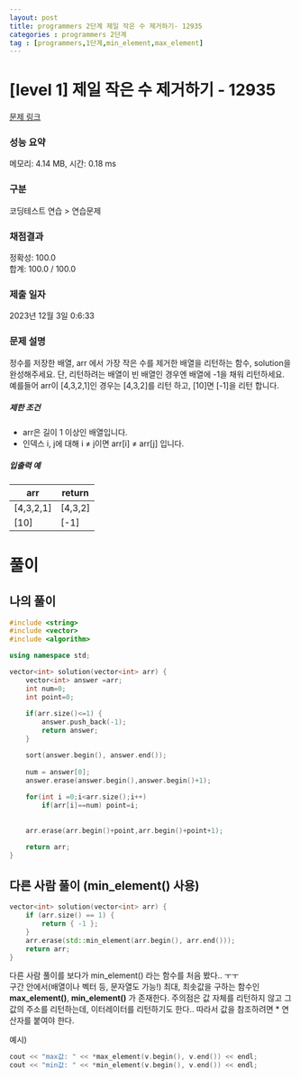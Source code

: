 ```yaml
---
layout: post
title: programmers 2단계 제일 작은 수 제거하기- 12935 
categories : programmers 2단계
tag : [programmers,1단계,min_element,max_element]
---
```


# [level 1] 제일 작은 수 제거하기 - 12935 

[문제 링크](https://school.programmers.co.kr/learn/courses/30/lessons/12935) 

### 성능 요약

메모리: 4.14 MB, 시간: 0.18 ms

### 구분

코딩테스트 연습 > 연습문제

### 채점결과

정확성: 100.0<br/>합계: 100.0 / 100.0

### 제출 일자

2023년 12월 3일 0:6:33

### 문제 설명

<p>정수를 저장한 배열, arr 에서 가장 작은 수를 제거한 배열을 리턴하는 함수, solution을 완성해주세요. 단, 리턴하려는 배열이 빈 배열인 경우엔 배열에 -1을 채워 리턴하세요. 예를들어 arr이 [4,3,2,1]인 경우는 [4,3,2]를 리턴 하고, [10]면 [-1]을 리턴 합니다.</p>

<h5>제한 조건</h5>

<ul>
<li>arr은 길이 1 이상인 배열입니다.</li>
<li>인덱스 i, j에 대해 i ≠ j이면 arr[i] ≠ arr[j] 입니다.</li>
</ul>

<h5>입출력 예</h5>
<table class="table">
        <thead><tr>
<th>arr</th>
<th>return</th>
</tr>
</thead>
        <tbody><tr>
<td>[4,3,2,1]</td>
<td>[4,3,2]</td>
</tr>
<tr>
<td>[10]</td>
<td>[-1]</td>
</tr>
</tbody>
      </table>


# 풀이

## 나의 풀이
```c++
#include <string>
#include <vector>
#include <algorithm>

using namespace std;

vector<int> solution(vector<int> arr) {
    vector<int> answer =arr;
    int num=0;
    int point=0;
    
    if(arr.size()<=1) { 
        answer.push_back(-1);
        return answer;
    }

    sort(answer.begin(), answer.end());
    
    num = answer[0];
    answer.erase(answer.begin(),answer.begin()+1);
    
    for(int i =0;i<arr.size();i++)    
        if(arr[i]==num) point=i;
    
    
    arr.erase(arr.begin()+point,arr.begin()+point+1);

    return arr;
}
```

## 다른 사람 풀이 (min_element() 사용)

```c++
vector<int> solution(vector<int> arr) {
    if (arr.size() == 1) {
        return { -1 };
    }
    arr.erase(std::min_element(arr.begin(), arr.end()));
    return arr;
}
```

다른 사람 풀이를 보다가 min_element() 라는 함수를 처음 봤다.. ㅜㅜ   
구간 안에서(배열이나 벡터 등, 문자열도 가능!) 최대, 최솟값을 구하는 함수인 **max_element()**, **min_element()** 가 존재한다. 주의점은 값 자체를 리턴하지 않고 그 값의 주소를 리턴하는데, 이터레이터를 리턴하기도 한다.. 따라서 값을 참조하려면 * 연산자를 붙여야 한다.   
   
예시) 
```c++ 
cout << "max값: " << *max_element(v.begin(), v.end()) << endl;
cout << "min값: " << *min_element(v.begin(), v.end()) << endl;
```

